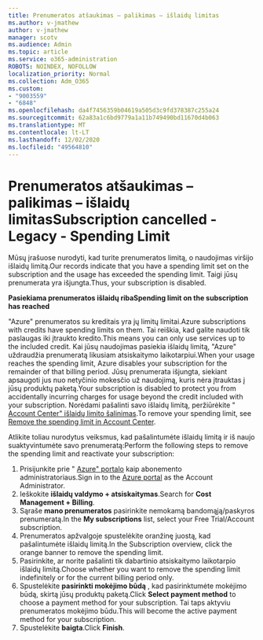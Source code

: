 ```yaml
---
title: Prenumeratos atšaukimas – palikimas – išlaidų limitas
ms.author: v-jmathew
author: v-jmathew
manager: scotv
ms.audience: Admin
ms.topic: article
ms.service: o365-administration
ROBOTS: NOINDEX, NOFOLLOW
localization_priority: Normal
ms.collection: Adm_O365
ms.custom:
- "9003559"
- "6848"
ms.openlocfilehash: da4f7456359b04619a505d3c9fd378387c255a24
ms.sourcegitcommit: 62a83a1c6bd9779a1a11b749490bd11670d4b063
ms.translationtype: MT
ms.contentlocale: lt-LT
ms.lasthandoff: 12/02/2020
ms.locfileid: "49564810"
---
```

# <a name="subscription-cancelled---legacy---spending-limit"></a><span data-ttu-id="e41d4-102">Prenumeratos atšaukimas – palikimas – išlaidų limitas</span><span class="sxs-lookup"><span data-stu-id="e41d4-102">Subscription cancelled - Legacy - Spending Limit</span></span>

<span data-ttu-id="e41d4-103">Mūsų įrašuose nurodyti, kad turite prenumeratos limitą, o naudojimas viršijo išlaidų limitą.</span><span class="sxs-lookup"><span data-stu-id="e41d4-103">Our records indicate that you have a spending limit set on the subscription and the usage has exceeded the spending limit.</span></span> <span data-ttu-id="e41d4-104">Taigi jūsų prenumerata yra išjungta.</span><span class="sxs-lookup"><span data-stu-id="e41d4-104">Thus, your subscription is disabled.</span></span>

<span data-ttu-id="e41d4-105">**Pasiekiama prenumeratos išlaidų riba**</span><span class="sxs-lookup"><span data-stu-id="e41d4-105">**Spending limit on the subscription has reached**</span></span>

<span data-ttu-id="e41d4-106">"Azure" prenumeratos su kreditais yra jų limitų limitai.</span><span class="sxs-lookup"><span data-stu-id="e41d4-106">Azure subscriptions with credits have spending limits on them.</span></span> <span data-ttu-id="e41d4-107">Tai reiškia, kad galite naudoti tik paslaugas iki įtraukto kredito.</span><span class="sxs-lookup"><span data-stu-id="e41d4-107">This means you can only use services up to the included credit.</span></span> <span data-ttu-id="e41d4-108">Kai jūsų naudojimas pasiekia išlaidų limitą, "Azure" uždraudžia prenumeratą likusiam atsiskaitymo laikotarpiui.</span><span class="sxs-lookup"><span data-stu-id="e41d4-108">When your usage reaches the spending limit, Azure disables your subscription for the remainder of that billing period.</span></span> <span data-ttu-id="e41d4-109">Jūsų prenumerata išjungta, siekiant apsaugoti jus nuo netyčinio mokesčio už naudojimą, kuris nėra įtrauktas į jūsų produktų paketą.</span><span class="sxs-lookup"><span data-stu-id="e41d4-109">Your subscription is disabled to protect you from accidentally incurring charges for usage beyond the credit included with your subscription.</span></span> <span data-ttu-id="e41d4-110">Norėdami pašalinti savo išlaidų limitą, peržiūrėkite " [Account Center" išlaidų limito šalinimas](https://docs.microsoft.com/azure/cost-management-billing/manage/spending-limit#remove).</span><span class="sxs-lookup"><span data-stu-id="e41d4-110">To remove your spending limit, see [Remove the spending limit in Account Center](https://docs.microsoft.com/azure/cost-management-billing/manage/spending-limit#remove).</span></span>

<span data-ttu-id="e41d4-111">Atlikite toliau nurodytus veiksmus, kad pašalintumėte išlaidų limitą ir iš naujo suaktyvintumėte savo prenumeratą:</span><span class="sxs-lookup"><span data-stu-id="e41d4-111">Perform the following steps to remove the spending limit and reactivate your subscription:</span></span>

1. <span data-ttu-id="e41d4-112">Prisijunkite prie " [Azure" portalo](https://portal.azure.com/) kaip abonemento administratoriaus.</span><span class="sxs-lookup"><span data-stu-id="e41d4-112">Sign in to the [Azure portal](https://portal.azure.com/) as the Account Administrator.</span></span>
2. <span data-ttu-id="e41d4-113">Ieškokite **išlaidų valdymo + atsiskaitymas**.</span><span class="sxs-lookup"><span data-stu-id="e41d4-113">Search for **Cost Management + Billing**.</span></span>
3. <span data-ttu-id="e41d4-114">Sąraše **mano prenumeratos** pasirinkite nemokamą bandomąją/paskyros prenumeratą.</span><span class="sxs-lookup"><span data-stu-id="e41d4-114">In the **My subscriptions** list, select your Free Trial/Account subscription.</span></span>
4. <span data-ttu-id="e41d4-115">Prenumeratos apžvalgoje spustelėkite oranžinę juostą, kad pašalintumėte išlaidų limitą.</span><span class="sxs-lookup"><span data-stu-id="e41d4-115">In the Subscription overview, click the orange banner to remove the spending limit.</span></span>
5. <span data-ttu-id="e41d4-116">Pasirinkite, ar norite pašalinti tik dabartinio atsiskaitymo laikotarpio išlaidų limitą.</span><span class="sxs-lookup"><span data-stu-id="e41d4-116">Choose whether you want to remove the spending limit indefinitely or for the current billing period only.</span></span>
6. <span data-ttu-id="e41d4-117">Spustelėkite **pasirinkti mokėjimo būdą** , kad pasirinktumėte mokėjimo būdą, skirtą jūsų produktų paketą.</span><span class="sxs-lookup"><span data-stu-id="e41d4-117">Click **Select payment method** to choose a payment method for your subscription.</span></span> <span data-ttu-id="e41d4-118">Tai taps aktyviu prenumeratos mokėjimo būdu.</span><span class="sxs-lookup"><span data-stu-id="e41d4-118">This will become the active payment method for your subscription.</span></span>
7. <span data-ttu-id="e41d4-119">Spustelėkite **baigta**.</span><span class="sxs-lookup"><span data-stu-id="e41d4-119">Click **Finish**.</span></span>
